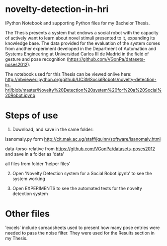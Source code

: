 novelty-detection-in-hri
========================

IPython Notebook and supporting Python files for my Bachelor Thesis.

The Thesis presents a system that endows a social robot with the capacity of actively want to learn about novel stimuli presented to it, expanding its knowledge base. The data provided for the evaluation of the system comes from another experiment developed in the Department of Automation and Systems Engineering at Universidad Carlos III de Madrid in the field of gesture and pose recognition (https://github.com/VGonPa/datasets-poses2012).

The notebook used for this Thesis can be viewed onlive here:
http://nbviewer.ipython.org/github/UC3MSocialRobots/novelty-detection-in-hri/blob/master/Novelty%20Detection%20system%20for%20a%20Social%20Robot.ipynb


Steps of use
========================

1. Download, and save in the same folder: 

lsanomaly.py form http://cit.mak.ac.ug/staff/jquinn/software/lsanomaly.html

data-torso-relative from https://github.com/VGonPa/datasets-poses2012 and save in a folder as 'data'

all files from folder 'helper files'

2. Open 'Novelty Detection system for a Social Robot.ipynb' to see the system working

3. Open EXPERIMENTS to see the automated tests for the novelty detection system


Other files
========================
'excels' include spreadsheets used to present how many pose entries were needed to pass the noise filter. They were used for the Results section in my Thesis.
